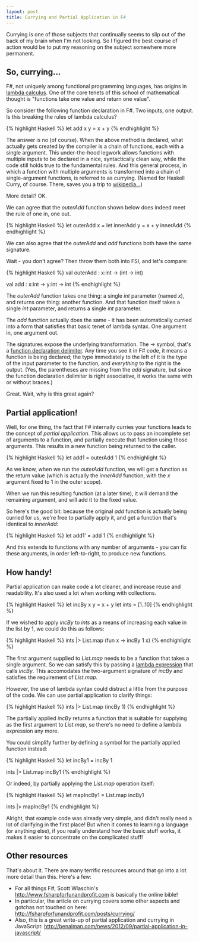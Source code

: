 ```yaml
---
layout: post
title: Currying and Partial Application in F#
---
```


Currying is one of those subjects that continually seems to slip out of the back of my brain when I'm not looking. So I figured the best course of action would be to put my reasoning on the subject somewhere more permanent.

<!--end_excerpt-->

## So, currying...

F#, not uniquely among functional programming languages, has origins in [lambda calculus](https://en.wikipedia.org/wiki/Lambda_calculus). One of the core tenets of this school of mathematical thought is "functions take one value and return one value".

So consider the following function declaration in F#. Two inputs, one output. Is this breaking the rules of lambda calculus?

{% highlight Haskell %}
let add x y = x + y
{% endhighlight %}

The answer is no (of course). When the above method is declared, what actually gets created by the compiler is a chain of functions, each with a single argument. This under-the-hood legwork allows functions with multiple inputs to be declared in a nice, syntactically clean way, while the code still holds true to the fundamental rules. And this general process, in which a function with multiple arguments is transformed into a chain of single-argument functions, is referred to as currying. (Named for Haskell Curry, of course. There, saves you a trip to [wikipedia...](https://en.wikipedia.org/wiki/Currying))

More detail?  OK.

We can agree that the *outerAdd* function shown below does indeed meet the rule of one in, one out.

{% highlight Haskell %}
let outerAdd x = 
    let innerAdd y = 
        x + y
    innerAdd
{% endhighlight %}

We can also agree that the *outerAdd* and *add* functions both have the same signature.

Wait - you don't agree? Then throw them both into FSI, and let's compare:

{% highlight Haskell %}
val outerAdd : x:int -> (int -> int)

val add : x:int -> y:int -> int
{% endhighlight %}

The *outerAdd* function takes one thing: a single *int* parameter (named *x*), and returns one thing: another function. And that function itself takes a single *int* parameter, and returns a single *int* parameter.

The *add* function actually does the same - it has been automatically curried into a form that satisfies that basic tenet of lambda syntax. One argument in, one argument out.

The signatures expose the underlying transformation. The -> symbol, that's a [function declaration delimiter](https://msdn.microsoft.com/en-us/visualfsharpdocs/conceptual/functions-%5bfsharp%5d#function-values). Any time you see it in F# code, it means a function is being declared; the type immediately to the left of it is the type of the input parameter to the function, and _everything_ to the right is the output. (Yes, the parentheses are missing from the *add* signature, but since the function declaration delimiter is right associative, it works the same with or without braces.)

Great. Wait, why is this great again?

## Partial application!

Well, for one thing, the fact that F# internally curries your functions leads to the concept of *partial application*. This allows us to pass an incomplete set of arguments to a function, and partially execute that function using those arguments. This results in a new function being returned to the caller.

{% highlight Haskell %}
let add1 = outerAdd 1
{% endhighlight %}

As we know, when we run the *outerAdd* function, we will get a function as the return value (which is actually the *innerAdd* function, with the *x* argument fixed to 1 in the outer scope).

When we run this resulting function (at a later time), it will demand the remaining argument, and will add it to the fixed value.

So here's the good bit: because the original *add* function is actually being curried for us, we're free to partially apply it, and get a function that's identical to *innerAdd*:

{% highlight Haskell %}
let add1' = add 1
{% endhighlight %}

And this extends to functions with any number of arguments - you can fix these arguments, in order left-to-right, to produce new functions.

## How handy!

Partial application can make code a lot cleaner, and increase reuse and readability. It's also used a lot when working with collections.

{% highlight Haskell %}
let incBy x y = x + y
let ints = [1..10]
{% endhighlight %}

If we wished to apply *incBy* to *ints* as a means of increasing each value in the list by 1, we could do this as follows:

{% highlight Haskell %}
ints
|> List.map (fun x -> incBy 1 x)
{% endhighlight %}

The first argument supplied to *List.map* needs to be a function that takes a single argument. So we can satisfy this by passing a [lambda expression](https://msdn.microsoft.com/en-us/visualfsharpdocs/conceptual/lambda-expressions-the-fun-keyword-%5Bfsharp%5D) that calls *incBy*. This accomodates the two-argument signature of *incBy* and satisfies the requirement of *List.map*.

However, the use of lambda syntax could distract a little from the purpose of the code. We can use partial application to clarify things:

{% highlight Haskell %}
ints
|> List.map (incBy 1)
{% endhighlight %}

The partially applied *incBy* returns a function that is suitable for supplying as the first argument to *List.map*, so there's no need to define a lambda expression any more.

You could simplify further by defining a symbol for the partially applied function instead:

{% highlight Haskell %}
let incBy1 = incBy 1

ints
|> List.map incBy1
{% endhighlight %}

Or indeed, by partially applying the *List.map* operation itself:

{% highlight Haskell %}
let mapIncBy1 = List.map incBy1

ints 
|> mapIncBy1
{% endhighlight %}

Alright, that example code was already very simple, and didn't really need a lot of clarifying in the first place! But when it comes to learning a language (or anything else), if you really understand how the basic stuff works, it makes it easier to concentrate on the complicated stuff!

## Other resources

That's about it. There are many terrific resources around that go into a lot more detail than this.  Here's a few:
 * For all things F#, Scott Wlaschin's http://www.fsharpforfunandprofit.com is basically the online bible!
 * In particular, the article on currying covers some other aspects and gotchas not touched on here: http://fsharpforfunandprofit.com/posts/currying/
 * Also, this is a great write-up of partial application and currying in JavaScript: http://benalman.com/news/2012/09/partial-application-in-javascript/
